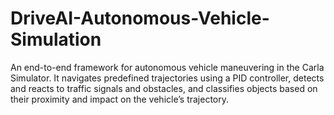 # DriveAI-Autonomous-Vehicle-Simulation
An end-to-end framework for autonomous vehicle maneuvering in the Carla Simulator. It navigates predefined trajectories using a PID controller, detects and reacts to traffic signals and obstacles, and classifies objects based on their proximity and impact on the vehicle’s trajectory.
